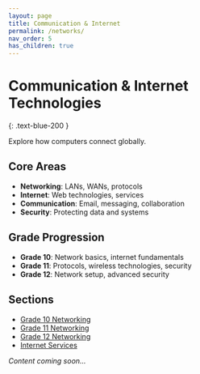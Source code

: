 ```yaml
---
layout: page
title: Communication & Internet
permalink: /networks/
nav_order: 5
has_children: true
---
```


# Communication & Internet Technologies
{: .text-blue-200 }

Explore how computers connect globally.

## Core Areas
- **Networking**: LANs, WANs, protocols
- **Internet**: Web technologies, services
- **Communication**: Email, messaging, collaboration
- **Security**: Protecting data and systems

## Grade Progression
- **Grade 10**: Network basics, internet fundamentals
- **Grade 11**: Protocols, wireless technologies, security
- **Grade 12**: Network setup, advanced security

## Sections
- [Grade 10 Networking](./grade10)
- [Grade 11 Networking](./grade11)
- [Grade 12 Networking](./grade12)
- [Internet Services](./internet-services)

*Content coming soon...*

